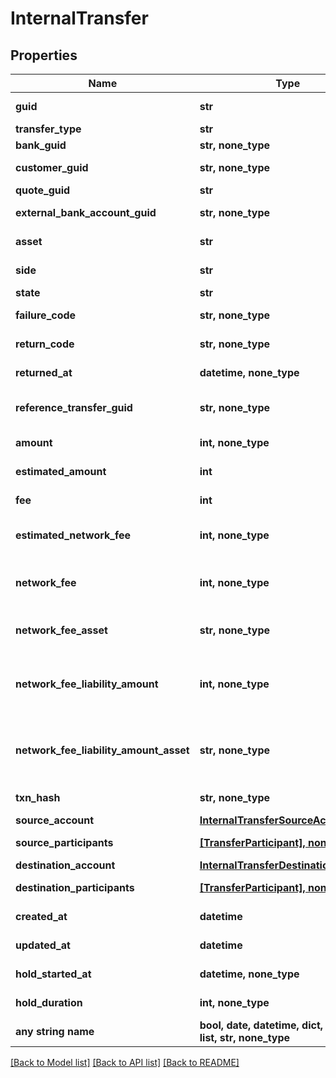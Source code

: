 # InternalTransfer


## Properties
Name | Type | Description | Notes
------------ | ------------- | ------------- | -------------
**guid** | **str** | Auto-generated unique identifier for the transfer. | [optional] 
**transfer_type** | **str** | The type of transfer. | [optional] 
**bank_guid** | **str, none_type** | The associated bank&#39;s identifier. | [optional] 
**customer_guid** | **str, none_type** | The associated customer&#39;s identifier. | [optional] 
**quote_guid** | **str** | The associated quote&#39;s identifier. | [optional] 
**external_bank_account_guid** | **str, none_type** | The associated external bank account&#39;s identifier. | [optional] 
**asset** | **str** | The asset the transfer is related to, e.g., USD. | [optional] 
**side** | **str** | The direction of the quote: &#39;deposit&#39; or &#39;withdrawal&#39;. | [optional] 
**state** | **str** | The transfer&#39;s state | [optional] 
**failure_code** | **str, none_type** | The failure code for failed transfers. | [optional] 
**return_code** | **str, none_type** | The return code for reversed transfers | [optional] 
**returned_at** | **datetime, none_type** | ISO8601 datetime the transfer was returned at. | [optional] 
**reference_transfer_guid** | **str, none_type** | The guid of the related transfer. Only present on return type transfers. | [optional] 
**amount** | **int, none_type** | The actual amount in base units of the asset. | [optional] 
**estimated_amount** | **int** | The estimated amount in base units of the asset. | [optional] 
**fee** | **int** | The fee associated with the transfer. | [optional] 
**estimated_network_fee** | **int, none_type** | The estimated network fee in base units of network_fee_asset. Only present on &#x60;crypto&#x60; transfers. | [optional] 
**network_fee** | **int, none_type** | The actual network fee in base units of network_fee_asset. Only present on &#x60;crypto&#x60; transfers that have successfully completed. | [optional] 
**network_fee_asset** | **str, none_type** | The asset code of the network fee. Only present on &#x60;crypto&#x60; transfers that have successfully completed. | [optional] 
**network_fee_liability_amount** | **int, none_type** | The equivalent fiat network fee in base units of network_fee_liability_amount_asset. Only present on &#x60;crypto&#x60; transfers that have successfully completed. | [optional] 
**network_fee_liability_amount_asset** | **str, none_type** | The fiat asset the network_fee_liability_amount is denominated in. Only present on &#x60;crypto&#x60; transfers that have successfully completed. | [optional] 
**txn_hash** | **str, none_type** | The hash of the blockchain transaction | [optional] 
**source_account** | [**InternalTransferSourceAccount**](InternalTransferSourceAccount.md) |  | [optional] 
**source_participants** | [**[TransferParticipant], none_type**](TransferParticipant.md) | The source participants for the transfer. | [optional] 
**destination_account** | [**InternalTransferDestinationAccount**](InternalTransferDestinationAccount.md) |  | [optional] 
**destination_participants** | [**[TransferParticipant], none_type**](TransferParticipant.md) | The destination participants for the transfer. | [optional] 
**created_at** | **datetime** | ISO8601 datetime the transfer was created at. | [optional] 
**updated_at** | **datetime** | ISO8601 datetime the transfer was last updated at. | [optional] 
**hold_started_at** | **datetime, none_type** | ISO8601 datetime the transfer hold was started at. | [optional] 
**hold_duration** | **int, none_type** | The approximate time (in seconds) that the transfer will be held for. | [optional] 
**any string name** | **bool, date, datetime, dict, float, int, list, str, none_type** | any string name can be used but the value must be the correct type | [optional]

[[Back to Model list]](../README.md#documentation-for-models) [[Back to API list]](../README.md#documentation-for-api-endpoints) [[Back to README]](../README.md)



